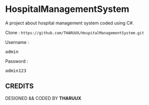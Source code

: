 # HospitalManagementSystem
A project about hospital management system coded using C#.


Clone : `https://github.com/THARUUX/HospitalManagementSystem.git`

Username : <pre>admin</pre>
Password : <pre>admin123</pre>


 ## CREDITS ##
DESIGNED && CODED BY **THARUUX**
